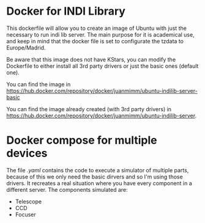 # Docker for INDI Library

This dockerfile will allow you to create an image of Ubuntu with just the necessary to run indi lib server.
The main purpose for it is academical use, and keep in mind that the docker file is set to configurate the tzdata to Europe/Madrid.

Be aware that this image does not have KStars, you can modify the Dockerfile to either install all 3rd party drivers or just the basic ones (default one).

You can find the image in https://hub.docker.com/repository/docker/juanmimm/ubuntu-indilib-server-basic

You can find the image already created (with 3rd party drivers) in https://hub.docker.com/repository/docker/juanmimm/ubuntu-indilib-server.

# Docker compose for multiple devices

The file _.yaml_ contains the code to execute a simulator of multiple parts, because of this we only need the basic dirvers and so I'm using those drivers. It recreates a real situation where you have every component in a different server. The components simulated are:
* Telescope
* CCD
* Focuser
